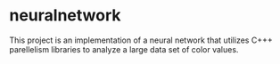# neuralnetwork
This project is an implementation of a neural network that utilizes C+++ parellelism libraries to analyze a large data set of color values.
